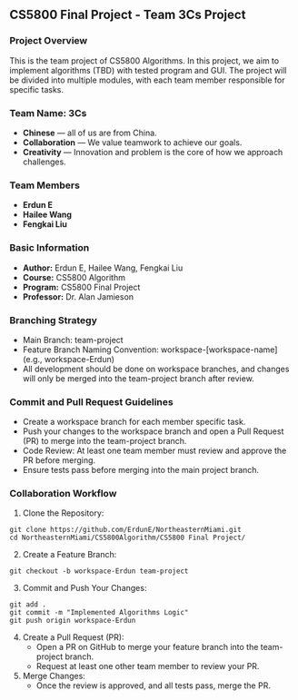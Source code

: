 ## CS5800 Final Project - Team 3Cs Project

### Project Overview
This is the team project of CS5800 Algorithms. In this project, we aim to implement algorithms (TBD) with tested program and GUI. The project will be divided into multiple modules, with each team member responsible for specific tasks.
### Team Name: 3Cs
* **Chinese** — all of us are from China.  
* **Collaboration** — We value teamwork to achieve our goals.  
* **Creativity** — Innovation and problem is the core of how we approach challenges.  
### Team Members
* **Erdun E**
* **Hailee Wang**
* **Fengkai Liu**
### Basic Information
* **Author:** Erdun E, Hailee Wang, Fengkai Liu
* **Course:** CS5800 Algorithm
* **Program:** CS5800 Final Project
* **Professor:** Dr. Alan Jamieson
### Branching Strategy
* Main Branch: team-project  
* Feature Branch Naming Convention: workspace-[workspace-name] (e.g., workspace-Erdun)  
* All development should be done on workspace branches, and changes will only be merged into the team-project branch after review.  
### Commit and Pull Request Guidelines
* Create a workspace branch for each member specific task.  
* Push your changes to the workspace branch and open a Pull Request (PR) to merge into the team-project branch.  
* Code Review: At least one team member must review and approve the PR before merging.  
* Ensure tests pass before merging into the main project branch.  
### Collaboration Workflow
1. Clone the Repository:
```
git clone https://github.com/ErdunE/NortheasternMiami.git
cd NortheasternMiami/CS5800Algorithm/CS5800 Final Project/
```
2. Create a Feature Branch:
```
git checkout -b workspace-Erdun team-project
```
3. Commit and Push Your Changes:
```aiignore
git add .
git commit -m "Implemented Algorithms Logic"
git push origin workspace-Erdun
```
4. Create a Pull Request (PR):  
   * Open a PR on GitHub to merge your feature branch into the team-project branch.  
   * Request at least one other team member to review your PR.
5. Merge Changes:  
   * Once the review is approved, and all tests pass, merge the PR.